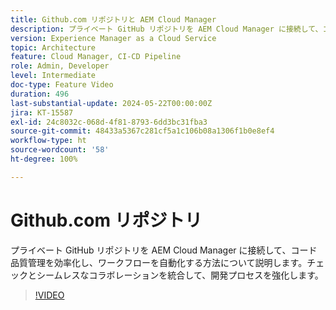 ```yaml
---
title: Github.com リポジトリと AEM Cloud Manager
description: プライベート GitHub リポジトリを AEM Cloud Manager に接続して、コード品質チェックを合理化し、ワークフローを自動化して、開発効率を向上させます。
version: Experience Manager as a Cloud Service
topic: Architecture
feature: Cloud Manager, CI-CD Pipeline
role: Admin, Developer
level: Intermediate
doc-type: Feature Video
duration: 496
last-substantial-update: 2024-05-22T00:00:00Z
jira: KT-15587
exl-id: 24c8032c-068d-4f81-8793-6dd3bc31fba3
source-git-commit: 48433a5367c281cf5a1c106b08a1306f1b0e8ef4
workflow-type: ht
source-wordcount: '58'
ht-degree: 100%

---
```


# Github.com リポジトリ

プライベート GitHub リポジトリを AEM Cloud Manager に接続して、コード品質管理を効率化し、ワークフローを自動化する方法について説明します。チェックとシームレスなコラボレーションを統合して、開発プロセスを強化します。

>[!VIDEO](https://video.tv.adobe.com/v/3429302/?learn=on)
